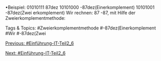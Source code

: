 •Beispiel:
01010111 87dez
10101000 -87dez(Einerkomplement)
10101001 -87dez(Zwei erkomplement)
Wir rechnen: 87 -87, mit Hilfe der Zweierkomplementmethode:

   Tags & Topics:
   #Zweierkomplementmethode
   #-87dez(Einerkomplement
   #Wir
   #-87dez(Zwei

[Previous: #Einführung-IT-Teil2_6](Einführung-IT-Teil2_6.md)

[Next: #Einführung-IT-Teil2_6](Einführung-IT-Teil2_6.md)